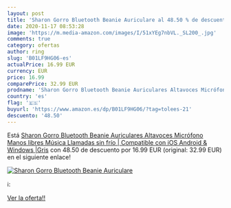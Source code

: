 ```yaml
---
layout: post
title: 'Sharon Gorro Bluetooth Beanie Auriculare al 48.50 % de descuento'
date: 2020-11-17 08:53:28
image: 'https://m.media-amazon.com/images/I/51xYEg7nbVL._SL200_.jpg'
comments: true
category: ofertas
author: ring
slug: 'B01LF9HG06-es'
actualPrice: 16.99 EUR
currency: EUR
price: 16.99
comparePrice: 32.99 EUR
prodname: 'Sharon Gorro Bluetooth Beanie Auriculares Altavoces Micrófono Manos libres Música Llamadas sin frío | Compatible con iOS  Android & Windows |Gris'
country: 'es'
flag: '🇪🇸'
buyurl: 'https://www.amazon.es/dp/B01LF9HG06/?tag=tolees-21'
descuento: '48.50'
---
```


Está [Sharon Gorro Bluetooth Beanie Auriculares Altavoces Micrófono Manos libres Música Llamadas sin frío | Compatible con iOS  Android & Windows |Gris](https://www.amazon.es/dp/B01LF9HG06/?tag=tolees-21) con 48.50 de descuento por 16.99 EUR (original: 32.99 EUR) en el siguiente enlace!

[![Sharon Gorro Bluetooth Beanie Auriculare](https://m.media-amazon.com/images/I/51xYEg7nbVL._SL200_.jpg)](https://www.amazon.es/dp/B01LF9HG06/?tag=tolees-21)

ℹ️:


[Ver la oferta!!](https://www.amazon.es/dp/B01LF9HG06/?tag=tolees-21)
